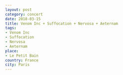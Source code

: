 ```yaml
---
layout: post
category: concert
date: 2018-03-15
title: Venom Inc + Suffocation + Nervosa + Aeternam
tags: 
- Venom Inc
- Suffocation
- Nervosa
- Aeternam
place: 
- Le Petit Bain
country: France
city: Paris
---
```


